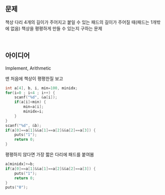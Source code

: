 ## 문제
책상 다리 4개의 길이가 주어지고 붙일 수 있는 패드의 길이가 주어질 때(패드는 1개밖에 없음) 책상을 평평하게 만들 수 있는지 구하는 문제

<br/>

## 아이디어
Implement, Arithmetic

맨 처음에 책상이 평평한질 보고
```c
int a[4], b, i, min=100, minidx;
for(i=0 ; i<4 ; i++) {
	scanf("%d", &a[i]);
	if(a[i]<min) {
		min=a[i];
		minidx=i;
	}
}
scanf("%d", &b);
if(a[0]==a[1]&&a[1]==a[2]&&a[2]==a[3]) {
	puts("1");
	return 0;
}
```
평평하지 않다면 가장 짧은 다리에 패드를 붙여봄
```c
a[minidx]+=b;
if(a[0]==a[1]&&a[1]==a[2]&&a[2]==a[3]) {
	puts("1");
	return 0;
}
puts("0");
```